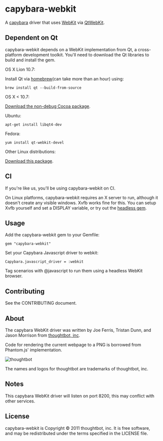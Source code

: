 capybara-webkit
===============

A [capybara](https://github.com/jnicklas/capybara) driver that uses [WebKit](http://webkit.org) via [QtWebKit](http://doc.qt.nokia.com/4.7/qtwebkit.html).

Dependent on Qt
---------------

capybara-webkit depends on a WebKit implementation from Qt, a cross-platform development toolkit. You'll need to download the Qt libraries to build and install the gem.

OS X Lion 10.7:

Install Qt via [homebrew](http://mxcl.github.com/homebrew/)(can take more than an hour) using:

    brew install qt --build-from-source

OS X < 10.7:

[Download the non-debug Cocoa package](http://qt.nokia.com/downloads/qt-for-open-source-cpp-development-on-mac-os-x).

Ubuntu:

    apt-get install libqt4-dev

Fedora:

    yum install qt-webkit-devel

Other Linux distributions:

[Download this package](http://qt.nokia.com/downloads/linux-x11-cpp).

CI
--

If you're like us, you'll be using capybara-webkit on CI.

On Linux platforms, capybara-webkit requires an X server to run, although it doesn't create any visible windows. Xvfb works fine for this. You can setup Xvfb yourself and set a DISPLAY variable, or try out the [headless gem](https://github.com/leonid-shevtsov/headless).

Usage
-----

Add the capybara-webkit gem to your Gemfile:

    gem "capybara-webkit"

Set your Capybara Javascript driver to webkit:

    Capybara.javascript_driver = :webkit

Tag scenarios with @javascript to run them using a headless WebKit browser.

Contributing
------------

See the CONTRIBUTING document.

About
-----

The capybara WebKit driver was written by Joe Ferris, Tristan Dunn, and Jason Morrison from [thoughtbot, inc](http://thoughtbot.com/community).

Code for rendering the current webpage to a PNG is borrowed from Phantom.js' implementation.

![thoughtbot](http://thoughtbot.com/images/tm/logo.png)

The names and logos for thoughtbot are trademarks of thoughtbot, inc.

Notes
-----

This capybara WebKit driver will listen on port 8200, this may conflict
with other services.

License
-------

capybara-webkit is Copyright © 2011 thoughtbot, inc. It is free software, and may be redistributed under the terms specified in the LICENSE file.

